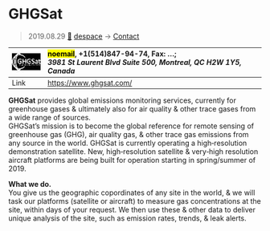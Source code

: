 # GHGSat
> 2019.08.29 [🚀](../index/index.md) [despace](index.md) → [Contact](contact.md)

|[![](f/contact/g/ghgsat_logo1_thumb.jpg)](f/contact/g/ghgsat_logo1.png)|<mark>noemail</mark>, +1(514)847-94-74, Fax: …;<br> *3981 St Laurent Blvd Suite 500, Montreal, QC H2W 1Y5, Canada*|
|:--|:--|
|Link|<https://www.ghgsat.com/>|

**GHGSat** provides global emissions monitoring services, currently for greenhouse gases & ultimately also for air quality & other trace gases from a wide range of sources.  
GHGSat’s mission is to become the global reference for remote sensing of greenhouse gas (GHG), air quality gas, & other trace gas emissions from any source in the world. GHGSat is currently operating a high‑resolution demonstration satellite. New, high‑resolution satellite & very‑high resolution aircraft platforms are being built for operation starting in spring/summer of 2019.


<p style="page-break-after:always"> </p>

**What we do.**  
You give us the geographic copordinates of any site in the world, & we will task our platforms (satellite or aircraft) to measure gas concentrations at the site, within days of your request. We then use these & other data to deliver unique analysis of the site, such as emission rates, trends, & leak alerts.
